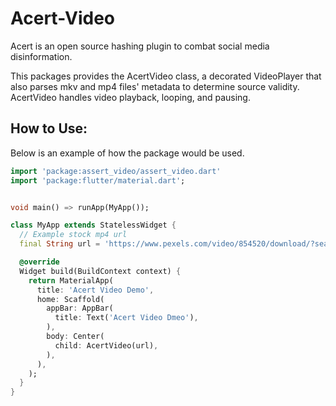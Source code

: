 # Acert-Video

Acert is an open source hashing plugin to combat social media disinformation.

This packages provides the AcertVideo class, a decorated VideoPlayer that also parses mkv and mp4 files' metadata to determine source validity. 
AcertVideo handles video playback, looping, and pausing.

## How to Use:
Below is an example of how the package would be used.

```dart
import 'package:assert_video/assert_video.dart'
import 'package:flutter/material.dart';


void main() => runApp(MyApp());

class MyApp extends StatelessWidget {
  // Example stock mp4 url
  final String url = 'https://www.pexels.com/video/854520/download/?search_query=&tracking_id=d4ep2dp6l0w'

  @override
  Widget build(BuildContext context) {
    return MaterialApp(
      title: 'Acert Video Demo',
      home: Scaffold(
        appBar: AppBar(
          title: Text('Acert Video Dmeo'),
        ),
        body: Center(
          child: AcertVideo(url),
        ),
      ),
    );
  }
}
```
